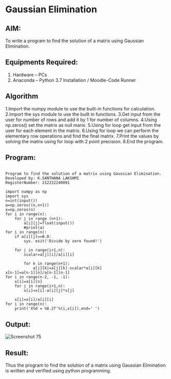 # Gaussian Elimination

## AIM:
To write a program to find the solution of a matrix using Gaussian Elimination.

## Equipments Required:
1. Hardware – PCs
2. Anaconda – Python 3.7 Installation / Moodle-Code Runner

## Algorithm

1.Import the numpy module to use the built-in functions for calculation.
2.Import the sys module to use the built in functions.
3.Get input from the user for number of rows and add it by 1 for number of columns.
4.Using np.zeros() set the matrix as null marix.
5.Using for loop get input from the user for each element in the matrix.
6.Using for loop we can perform the elementary row operations and find the final matrix.
7.Print the values by solving the matrix using for loop with 2 point precision.
8.End the program.

## Program:
```

Program to find the solution of a matrix using Gaussian Elimination.
Developed by: K.SANTHANA LAKSHMI
RegisterNumber: 212222240091

import numpy as np
import sys
n=int(input())
a=np.zeros((n,n+1))
x=np.zeros(n)
for i in range(n):
    for j in range (n+1):
        a[i][j]=float(input())
        #print(a)
for i in range(n):
    if a[i][j]==0.0:
        sys. exit('Divide by zero found!')
        
    for j in range(i+1,n):
        scalar=a[j][i]/a[i][i]
        
        for k in range(n+1):
            a[j][k]=a[j][k]-scalar*a[i][k]
x[n-1]=a[n-1][n]/a[n-1][n-1]
for i in range(n-2, -1, -1):
    x[i]=a[i][n]
    for j in range(i+1,n):
        x[i]=x[i]-a[i][j]*x[j]
    
    x[i]=x[i]/a[i][i]
for i in range(n):
    print('X%d = %0.2f'%(i,x[i]),end=' ')
```

## Output:
![Screenshot 75](https://github.com/santhanalakshmi04/Gaussian/assets/119475762/b883989d-57ef-4055-9548-877bfa9d2434)




## Result:
Thus the program to find the solution of a matrix using Gaussian Elimination is written and verified using python programming.

